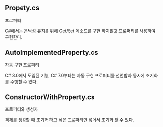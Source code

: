 ## Propety.cs

프로퍼티

C#에서는 은닉성 유지를 위해 Get/Set 메소드를 구현 하지않고 프로퍼티를 사용하여 구현한다.

## AutoImplementedProperty.cs

자동 구현 프로퍼티

C# 3.0에서 도입된 기능, C# 7.0부터는 자동 구현 프로퍼티를 선언함과 동시에 초기화를 수행할 수 있다.

## ConstructorWithProperty.cs

프로퍼티와 생성자

객체를 생성할 때 초기화 하고 싶은 프로퍼티만 넣어서 초기화 할 수 있다.
